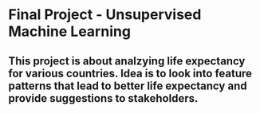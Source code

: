# Final Project - Unsupervised Machine Learning
## This project is about analzying life expectancy for various countries. Idea is to look into feature patterns that lead to better life expectancy and provide suggestions to stakeholders.

